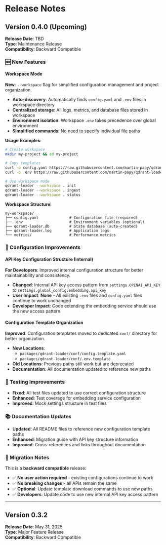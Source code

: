# Release Notes

## Version 0.4.0 (Upcoming)

**Release Date**: TBD  
**Type**: Maintenance Release  
**Compatibility**: Backward Compatible

### 🆕 New Features

#### Workspace Mode

**New**: `--workspace` flag for simplified configuration management and project organization.

- **Auto-discovery**: Automatically finds `config.yaml` and `.env` files in workspace directory
- **Centralized storage**: All logs, metrics, and database files stored in workspace
- **Environment isolation**: Workspace `.env` takes precedence over global environment
- **Simplified commands**: No need to specify individual file paths

**Usage Examples**:

```bash
# Create workspace
mkdir my-project && cd my-project

# Copy templates
curl -o config.yaml https://raw.githubusercontent.com/martin-papy/qdrant-loader/main/packages/qdrant-loader/conf/config.template.yaml
curl -o .env https://raw.githubusercontent.com/martin-papy/qdrant-loader/main/packages/qdrant-loader/conf/.env.template

# Use workspace mode
qdrant-loader --workspace . init
qdrant-loader --workspace . ingest
qdrant-loader --workspace . status
```

**Workspace Structure**:

```
my-workspace/
├── config.yaml              # Configuration file (required)
├── .env                     # Environment variables (optional)
├── qdrant-loader.db         # State database (auto-created)
├── qdrant-loader.log        # Application logs
└── metrics/                 # Performance metrics
```

### 🔧 Configuration Improvements

#### API Key Configuration Structure (Internal)

**For Developers**: Improved internal configuration structure for better maintainability and consistency.

- **Changed**: Internal API key access pattern from `settings.OPENAI_API_KEY` to `settings.global_config.embedding.api_key`
- **User Impact**: **None** - All existing `.env` files and `config.yaml` files continue to work unchanged
- **Developer Impact**: Code extending the embedding service should use the new access pattern

#### Configuration Template Organization

**Improved**: Configuration templates moved to dedicated `conf/` directory for better organization.

- **New Locations**:
  - `packages/qdrant-loader/conf/config.template.yaml`
  - `packages/qdrant-loader/conf/.env.template`
- **Old Locations**: Previous paths still work but are deprecated
- **Documentation**: All documentation updated to reference new paths

### 🧪 Testing Improvements

- **Fixed**: All test files updated to use correct configuration structure
- **Enhanced**: Test coverage for embedding service configuration
- **Improved**: Mock settings structure in test files

### 📚 Documentation Updates

- **Updated**: All README files to reference new configuration template paths
- **Enhanced**: Migration guide with API key structure information
- **Improved**: Cross-references and links throughout documentation

### 🔄 Migration Notes

This is a **backward compatible** release:

- ✅ **No user action required** - existing configurations continue to work
- ✅ **No breaking changes** - all APIs remain the same
- ✅ **Optional**: Update template download commands to use new paths
- ✅ **Developers**: Update code to use new internal API key access pattern

---

## Version 0.3.2

**Release Date**: May 31, 2025  
**Type**: Major Feature Release  
**Compatibility**: Backward Compatible
